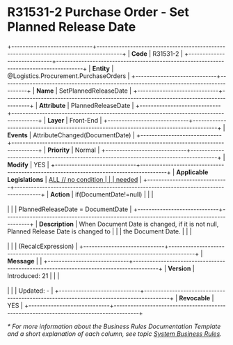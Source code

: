 ﻿---
erp.type: front-end-business-rule
erp.entity: Logistics.Procurement.PurchaseOrders
---

# R31531-2 Purchase Order - Set Planned Release Date
+-----------------------------+---------------------------------------------------------------------------------------+
| **Code**                    | R31531-2                                                                              |
+-----------------------------+---------------------------------------------------------------------------------------+
| **Entity**                  | @Logistics.Procurement.PurchaseOrders                                                 |
+-----------------------------+---------------------------------------------------------------------------------------+
| **Name**                    | SetPlannedReleaseDate                                                                 |
+-----------------------------+---------------------------------------------------------------------------------------+
| **Attribute**               | PlannedReleaseDate                                                                    |
+-----------------------------+---------------------------------------------------------------------------------------+
| **Layer**                   | Front-End                                                                             |
+-----------------------------+---------------------------------------------------------------------------------------+
| **Events**                  | AttributeChanged(DocumentDate)                                                        |
+-----------------------------+---------------------------------------------------------------------------------------+
| **Priority**                | Normal                                                                                |
+-----------------------------+---------------------------------------------------------------------------------------+
| **Modify**                  | YES                                                                                   |
+-----------------------------+---------------------------------------------------------------------------------------+
| **Applicable Legislations** | [ALL // no condition                                                                  |
|                             | needed](xref:applicable-legislations)                                                 |
+-----------------------------+---------------------------------------------------------------------------------------+
| **Action**                  | if(DocumentDate!=null)                                                                |
|                             | <br/><br/>                                                                            |
|                             | PlannedReleaseDate = DocumentDate                                                     |
+-----------------------------+---------------------------------------------------------------------------------------+
| **Description**             | When Document Date is changed, if it is not null, Planned Release Date is changed to  |
|                             | the Document Date.                                                                    |
|                             | <br/><br/>                                                                            |
|                             | (RecalcExpression)                                                                    |
+-----------------------------+---------------------------------------------------------------------------------------+
| **Message**                 |                                                                                       |
+-----------------------------+---------------------------------------------------------------------------------------+
| **Version**                 | Introduced: 21                                                                        |
|                             | <br/><br/>                                                                            |
|                             | Updated: -                                                                            |
+-----------------------------+---------------------------------------------------------------------------------------+
| **Revocable**               | YES                                                                                   |
+-----------------------------+---------------------------------------------------------------------------------------+

*\* For more information about the Business Rules Documentation Template and a short explanation of each column, see
topic [System Business Rules](../templates/template-description-system-business-rules.md).*
